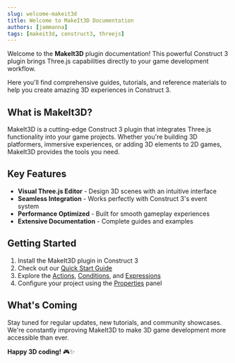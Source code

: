```yaml
---
slug: welcome-makeit3d
title: Welcome to MakeIt3D Documentation
authors: [jammanna]
tags: [makeit3d, construct3, threejs]
---
```


Welcome to the **MakeIt3D** plugin documentation! This powerful Construct 3 plugin brings Three.js capabilities directly to your game development workflow.

Here you'll find comprehensive guides, tutorials, and reference materials to help you create amazing 3D experiences in Construct 3.

<!-- truncate -->

## What is MakeIt3D?

MakeIt3D is a cutting-edge Construct 3 plugin that integrates Three.js functionality into your game projects. Whether you're building 3D platformers, immersive experiences, or adding 3D elements to 2D games, MakeIt3D provides the tools you need.

## Key Features

- **Visual Three.js Editor** - Design 3D scenes with an intuitive interface
- **Seamless Integration** - Works perfectly with Construct 3's event system
- **Performance Optimized** - Built for smooth gameplay experiences
- **Extensive Documentation** - Complete guides and examples

## Getting Started

1. Install the MakeIt3D plugin in Construct 3
2. Check out our [Quick Start Guide](/docs/intro)
3. Explore the [Actions](/docs/aces_makeit3d/actions), [Conditions](/docs/aces_makeit3d/conditions), and [Expressions](/docs/aces_makeit3d/expressions)
4. Configure your project using the [Properties](/docs/aces_makeit3d/properties) panel

## What's Coming

Stay tuned for regular updates, new tutorials, and community showcases. We're constantly improving MakeIt3D to make 3D game development more accessible than ever.

**Happy 3D coding!** 🎮✨